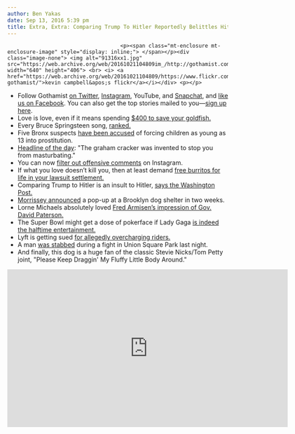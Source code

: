 ```yaml
---
author: Ben Yakas
date: Sep 13, 2016 5:39 pm
title: Extra, Extra: Comparing Trump To Hitler Reportedly Belittles Hitler
---
```


	
										<p><span class="mt-enclosure mt-enclosure-image" style="display: inline;"> </span></p><div class="image-none"> <img alt="91316xx1.jpg" src="https://web.archive.org/web/20161021104809im_/http://gothamist.com/attachments/byakas/91316xx1.jpg" width="640" height="406"> <br> <i> <a href="https://web.archive.org/web/20161021104809/https://www.flickr.com/photos/126237568@N06/29631704875/in/pool-gothamist/">kevin campbell&apos;s flickr</a></i></div> <p></p>

<ul>
	<li>Follow Gothamist <a href="https://web.archive.org/web/20161021104809/http://twitter.com/gothamist">on Twitter</a>, <a href="https://web.archive.org/web/20161021104809/https://instagram.com/gothamist/">Instagram</a>, <a https:="" www.youtube.com="" c="" gothamist?sub_confirmation="1&quot;">YouTube</a>, and <a href="https://web.archive.org/web/20161021104809/https://www.snapchat.com/add/gothamist">Snapchat</a>, and <a href="https://web.archive.org/web/20161021104809/http://www.facebook.com/pages/Gothamist/13927915491">like us on Facebook</a>.  You can also get the top stories mailed to you&#x2014;<a href="https://web.archive.org/web/20161021104809/http://eepurl.com/Mu4T">sign up here</a>.</li>
	<li>Love is love, even if it means spending <a href="https://web.archive.org/web/20161021104809/http://www.dailydot.com/unclick/goldfish-chokes-rock/">$400 to save your goldfish.</a></li>
	<li>Every Bruce Springsteen song, <a href="https://web.archive.org/web/20161021104809/http://www.vulture.com/2016/06/every-bruce-springsteen-song-ranked.html">ranked.</a></li>
	<li>Five Bronx suspects <a href="https://web.archive.org/web/20161021104809/http://www.nydailynews.com/new-york/nyc-crime/bronx-suspects-accused-forcing-kids-prostitution-article-1.2789441">have been accused</a> of forcing children as young as 13 into prostitution.</li>
	<li><a href="https://web.archive.org/web/20161021104809/http://nypost.com/2016/09/13/the-graham-cracker-was-invented-to-stop-you-from-masturbating/">Headline of the day</a>: &quot;The graham cracker was invented to stop you from masturbating.&quot;</li>
	<li>You can now <a href="https://web.archive.org/web/20161021104809/https://www.washingtonpost.com/news/the-switch/wp/2016/09/12/instagram-rolls-out-its-comment-filter-to-everyone/">filter out offensive comments</a> on Instagram.</li>
	<li>If what you love doesn&#x2019;t kill you, then at least demand <a href="https://web.archive.org/web/20161021104809/http://www.grubstreet.com/2016/09/woman-settles-with-chipotle-for-free-burritos.html?mid=full-rss-grubstreet&amp;mid=full-rss-grubstreet">free burritos for life in your lawsuit settlement.</a></li>
	<li>Comparing Trump to Hitler is an insult to Hitler, <a href="https://web.archive.org/web/20161021104809/https://www.washingtonpost.com/posteverything/wp/2016/09/13/dont-compare-donald-trump-to-adolf-hitler-it-belittles-hitler/?postshare=6241473781440728&amp;tid=ss_tw&amp;utm_term=.da9aa2f4bc4d">says the Washington Post.</a></li>
	<li><a href="https://web.archive.org/web/20161021104809/http://www.stereogum.com/1898814/morrissey-announces-pop-up-shop-at-brooklyn-dog-daycare/news/">Morrissey announced</a> a pop-up at a Brooklyn dog shelter in two weeks.</li>
	<li>Lorne Michaels absolutely loved <a href="https://web.archive.org/web/20161021104809/https://www.howardstern.com/show/2016/9/13/hardest-lorne-michaels-has-ever-laughed-fred-armisen-playing-david-paterson/">Fred Armisen&#x2019;s impression of Gov. David Paterson.</a></li>
	<li>The Super Bowl might get a dose of pokerface if Lady Gaga <a href="https://web.archive.org/web/20161021104809/http://consequenceofsound.net/2016/09/lady-gaga-in-talks-to-headline-2017-super-bowl-halftime-show/">is indeed the halftime entertainment. </a></li>
	<li>Lyft is getting sued <a href="https://web.archive.org/web/20161021104809/http://www.nydailynews.com/new-york/lyft-hit-suit-alleging-company-overcharges-nyc-area-riders-article-1.2790498">for allegedly overcharging riders.</a></li>
	<li>A man <a href="https://web.archive.org/web/20161021104809/http://nypost.com/2016/09/13/man-stabbed-during-fight-in-union-square-park/">was stabbed</a> during a fight in Union Square Park last night. </li>
	<li>And finally, this dog is a huge fan of the classic Stevie Nicks/Tom Petty joint, &quot;Please Keep Draggin&apos; My Fluffy Little Body Around.&quot;</li>
</ul>

<p><iframe width="640" height="360" src="https://web.archive.org/web/20161021104809if_/https://www.youtube.com/embed/m_By_MLdX80" frameborder="0" allowfullscreen></iframe></p>					
										
									
				